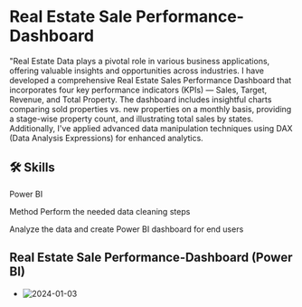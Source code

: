
# Real Estate Sale Performance-Dashboard

"Real Estate Data plays a pivotal role in various business applications, offering valuable insights and opportunities across industries. I have developed a comprehensive Real Estate Sales Performance Dashboard that incorporates four key performance indicators (KPIs) — Sales, Target, Revenue, and Total Property. The dashboard includes insightful charts comparing sold properties vs. new properties on a monthly basis, providing a stage-wise property count, and illustrating total sales by states. Additionally, I've applied advanced data manipulation techniques using DAX (Data Analysis Expressions) for enhanced analytics. 




## 🛠 Skills
Power BI


Method
Perform the needed data cleaning steps 

Analyze the data and create Power BI dashboard for end users

## Real Estate Sale Performance-Dashboard (Power BI)

 - ![2024-01-03](https://github.com/Mustafa2820/Real-Estate-Sale-Performance-Dashboard-Power-BI-/assets/146741178/993f1185-dd14-4a36-bc78-10c4c2ead85e)
